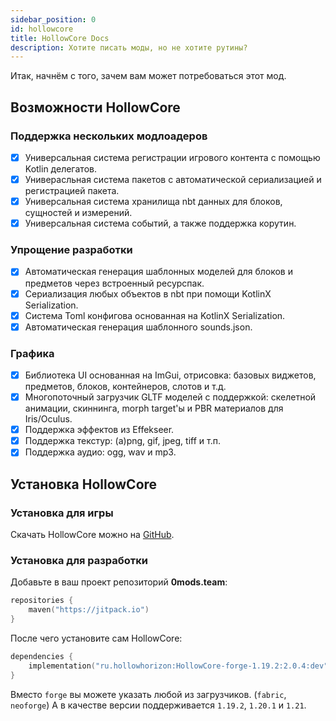 ```yaml
---
sidebar_position: 0
id: hollowcore
title: HollowCore Docs
description: Хотите писать моды, но не хотите рутины?
---
```


Итак, начнём с того, зачем вам может потребоваться этот мод.

## Возможности HollowCore

### Поддержка нескольких модлоадеров
- [x] Универсальная система регистрации игрового контента с помощью Kotlin делегатов.
- [x] Универасльная система пакетов с автоматической сериализацией и регистрацией пакета.
- [x] Универсальная система хранилища nbt данных для блоков, сущностей и измерений.
- [x] Универсальная система событий, а также поддержка корутин.

### Упрощение разработки
- [x] Автоматическая генерация шаблонных моделей для блоков и предметов через встроенный ресурспак.
- [x] Сериализация любых объектов в nbt при помощи KotlinX Serialization.
- [x] Система Toml конфигова основанная на KotlinX Serialization.
- [x] Автоматическая генерация шаблонного sounds.json.

### Графика
- [x] Библиотека UI основанная на ImGui, отрисовка: базовых виджетов, предметов, блоков, контейнеров, слотов и т.д.
- [x] Многопоточный загрузчик GLTF моделей с поддержкой: скелетной анимации, скиннинга, morph target'ы и PBR материалов для Iris/Oculus.
- [x] Поддержка эффектов из Effekseer.
- [x] Поддержка текстур: (a)png, gif, jpeg, tiff и т.п.
- [x] Поддержка аудио: ogg, wav и mp3.

## Установка HollowCore

### Установка для игры

Скачать HollowCore можно на [GitHub](https://github.com/HollowHorizon/HollowCore/releases/tag/latest-1.19.2).

### Установка для разработки

Добавьте в ваш проект репозиторий **0mods.team**:
```kotlin
repositories {
    maven("https://jitpack.io")
}
```

После чего установите сам HollowCore:
```kotlin
dependencies {
    implementation("ru.hollowhorizon:HollowCore-forge-1.19.2:2.0.4:dev")
}
```

Вместо `forge` вы можете указать любой из загрузчиков. (`fabric`, `neoforge`)
А в качестве версии поддерживается `1.19.2`, `1.20.1` и `1.21`.
